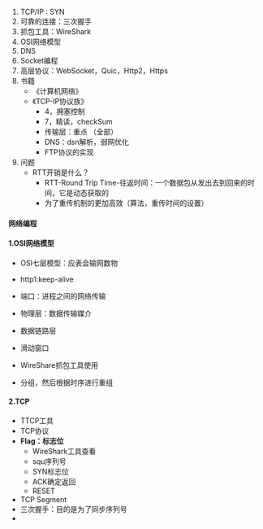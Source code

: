 1. TCP/IP : SYN
2. 可靠的连接：三次握手
3. 抓包工具：WireShark
4. OSI网络模型
5. DNS
6. Socket编程
7. 高层协议：WebSocket，Quic，Http2，Https
8. 书籍
   - 《计算机网络》
   - 《TCP-IP协议族》 
     - 4，拥塞控制
     - 7，精读，checkSum
     - 传输层：重点 （全部）
     - DNS：dsn解析，弱网优化
     - FTP协议的实现
9. 问题
   - RTT开销是什么？
     - RTT-Round Trip Time-往返时间：一个数据包从发出去到回来的时间，它是动态获取的
     - 为了重传机制的更加高效（算法，重传时间的设置）



#### 网络编程

#### 1.OSI网络模型

- OSI七层模型：应表会输网数物
- http1:keep-alive
- 端口：进程之间的网络传输
- 物理层：数据传输媒介

- 数据链路层
- 滑动窗口

- WireShare抓包工具使用
- 分组，然后根据时序进行重组

#### 2.TCP

- TTCP工具
- TCP协议
- **Flag：标志位**
  - WireShark工具查看
  - squ序列号
  - SYN标志位
  - ACK确定返回
  - RESET
- TCP Segment
- 三次握手：目的是为了同步序列号
- 





















